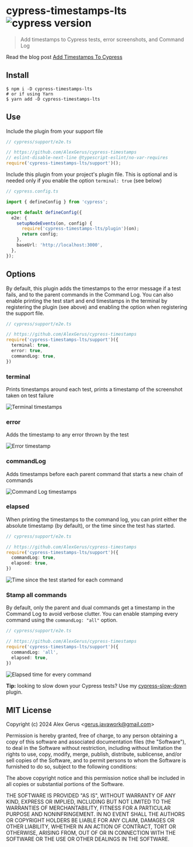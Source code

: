 # cypress-timestamps-lts ![cypress version](https://img.shields.io/badge/cypress-13.13.0-brightgreen)

> Add timestamps to Cypress tests, error screenshots, and Command Log

Read the blog post [Add Timestamps To Cypress](https://glebbahmutov.com/blog/cypress-timestamps/)

## Install

```shell
$ npm i -D cypress-timestamps-lts
# or if using Yarn
$ yarn add -D cypress-timestamps-lts
```

## Use

Include the plugin from your support file

```ts
// cypress/support/e2e.ts

// https://github.com/AlexGerus/cypress-timestamps
// eslint-disable-next-line @typescript-eslint/no-var-requires
require('cypress-timestamps-lts/support')();
```

Include this plugin from your project's plugin file. This is optional and is needed only if you enable the option `terminal: true` (see below)

```ts
// cypress.config.ts

import { defineConfig } from 'cypress';

export default defineConfig({
  e2e: {
    setupNodeEvents(on, config) {
      require('cypress-timestamps-lts/plugin')(on);
      return config;
    },
    baseUrl: 'http://localhost:3000',
  },
});
```

## Options

By default, this plugin adds the timestamps to the error message if a test fails, and to the parent commands in the Command Log. You can also enable printing the test start and end timestamps in the terminal by registering the plugin (see above) and enabling the option when registering the support file.

```ts
// cypress/support/e2e.ts

// https://github.com/AlexGerus/cypress-timestamps
require('cypress-timestamps-lts/support')({
  terminal: true,
  error: true,
  commandLog: true,
})
```

### terminal

Prints timestamps around each test, prints a timestamp of the screenshot taken on test failure

![Terminal timestamps](./images/screenshot-timestamp.png)

### error

Adds the timestamp to any error thrown by the test

![Error timestamp](./images/timestamp-error.png)

### commandLog

Adds timestamps before each parent command that starts a new chain of commands

![Command Log timestamps](./images/parent-timestamps.png)

### elapsed

When printing the timestamps to the command log, you can print either the absolute timestamp (by default), or the time since the test has started.

```ts
// cypress/support/e2e.ts

// https://github.com/AlexGerus/cypress-timestamps
require('cypress-timestamps-lts/support')({
  commandLog: true,
  elapsed: true,
})
```

![Time since the test started for each command](./images/elapsed.png)

### Stamp all commands

By default, only the parent and dual commands get a timestamp in the Command Log to avoid verbose clutter. You can enable stamping every command using the `commandLog: "all"` option.

```ts
// cypress/support/e2e.ts

// https://github.com/AlexGerus/cypress-timestamps
require('cypress-timestamps-lts/support')({
  commandLog: 'all',
  elapsed: true,
})
```

![Elapsed time for every command](./images/all.png)

**Tip:** looking to slow down your Cypress tests? Use my [cypress-slow-down](https://github.com/bahmutov/cypress-slow-down) plugin.

## MIT License

Copyright (c) 2024 Alex Gerus &lt;gerus.javawork@gmail.com&gt;

Permission is hereby granted, free of charge, to any person
obtaining a copy of this software and associated documentation
files (the "Software"), to deal in the Software without
restriction, including without limitation the rights to use,
copy, modify, merge, publish, distribute, sublicense, and/or sell
copies of the Software, and to permit persons to whom the
Software is furnished to do so, subject to the following
conditions:

The above copyright notice and this permission notice shall be
included in all copies or substantial portions of the Software.

THE SOFTWARE IS PROVIDED "AS IS", WITHOUT WARRANTY OF ANY KIND,
EXPRESS OR IMPLIED, INCLUDING BUT NOT LIMITED TO THE WARRANTIES
OF MERCHANTABILITY, FITNESS FOR A PARTICULAR PURPOSE AND
NONINFRINGEMENT. IN NO EVENT SHALL THE AUTHORS OR COPYRIGHT
HOLDERS BE LIABLE FOR ANY CLAIM, DAMAGES OR OTHER LIABILITY,
WHETHER IN AN ACTION OF CONTRACT, TORT OR OTHERWISE, ARISING
FROM, OUT OF OR IN CONNECTION WITH THE SOFTWARE OR THE USE OR
OTHER DEALINGS IN THE SOFTWARE.

```

```

